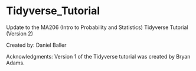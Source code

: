 # Tidyverse_Tutorial
Update to the MA206 (Intro to Probability and Statistics) Tidyverse Tutorial (Version 2)

Created by: Daniel Baller

Acknowledgments: Version 1 of the Tidyverse tutorial was created by Bryan Adams.
